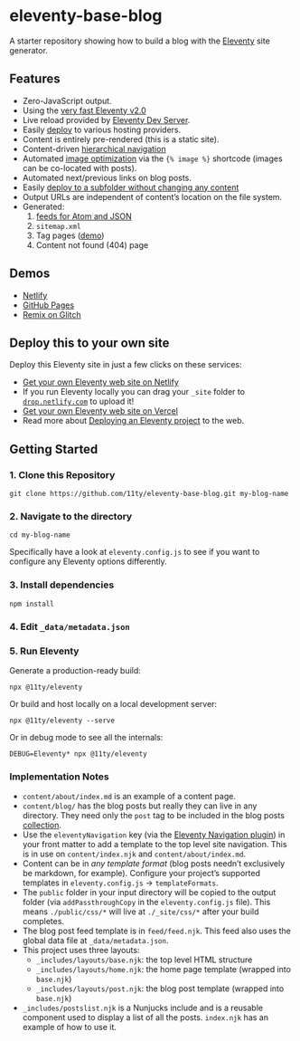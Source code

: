 # eleventy-base-blog

A starter repository showing how to build a blog with the [Eleventy](https://github.com/11ty/eleventy) site generator.

## Features

- Zero-JavaScript output.
- Using the [very fast Eleventy v2.0](https://www.11ty.dev/blog/eleventy-v2-beta/)
- Live reload provided by [Eleventy Dev Server](https://www.11ty.dev/docs/dev-server/).
- Easily [deploy](#deploy-this-to-your-own-site) to various hosting providers.
- Content is entirely pre-rendered (this is a static site).
- Content-driven [hierarchical navigation](https://www.11ty.dev/docs/plugins/navigation/)
- Automated [image optimization](https://www.11ty.dev/docs/plugins/image/) via the `{% image %}` shortcode (images can be co-located with posts).
- Automated next/previous links on blog posts.
- Easily [deploy to a subfolder without changing any content](https://www.11ty.dev/docs/plugins/html-base/)
- Output URLs are independent of content’s location on the file system.
- Generated:
	1. [feeds for Atom and JSON](https://www.11ty.dev/docs/plugins/rss/)
	1. `sitemap.xml`
	1. Tag pages ([demo](https://eleventy-base-blog.netlify.app/tags/))
	1. Content not found (404) page

## Demos

- [Netlify](https://eleventy-base-blog.netlify.com/)
- [GitHub Pages](https://11ty.github.io/eleventy-base-blog/)
- [Remix on Glitch](https://glitch.com/~11ty-eleventy-base-blog)

## Deploy this to your own site

Deploy this Eleventy site in just a few clicks on these services:

- [Get your own Eleventy web site on Netlify](https://app.netlify.com/start/deploy?repository=https://github.com/11ty/eleventy-base-blog)
- If you run Eleventy locally you can drag your `_site` folder to [`drop.netlify.com`](https://drop.netlify.com/) to upload it!
- [Get your own Eleventy web site on Vercel](https://vercel.com/import/project?template=11ty%2Feleventy-base-blog)
- Read more about [Deploying an Eleventy project](https://www.11ty.dev/docs/deployment/) to the web.

## Getting Started

### 1. Clone this Repository

```
git clone https://github.com/11ty/eleventy-base-blog.git my-blog-name
```

### 2. Navigate to the directory

```
cd my-blog-name
```

Specifically have a look at `eleventy.config.js` to see if you want to configure any Eleventy options differently.

### 3. Install dependencies

```
npm install
```

### 4. Edit `_data/metadata.json`

### 5. Run Eleventy

Generate a production-ready build:

```
npx @11ty/eleventy
```

Or build and host locally on a local development server:

```
npx @11ty/eleventy --serve
```

Or in debug mode to see all the internals:

```
DEBUG=Eleventy* npx @11ty/eleventy
```

### Implementation Notes

- `content/about/index.md` is an example of a content page.
- `content/blog/` has the blog posts but really they can live in any directory. They need only the `post` tag to be included in the blog posts [collection](https://www.11ty.dev/docs/collections/).
- Use the `eleventyNavigation` key (via the [Eleventy Navigation plugin](https://www.11ty.dev/docs/plugins/navigation/)) in your front matter to add a template to the top level site navigation. This is in use on `content/index.njk` and `content/about/index.md`.
- Content can be in _any template format_ (blog posts needn’t exclusively be markdown, for example). Configure your project’s supported templates in `eleventy.config.js` -> `templateFormats`.
- The `public` folder in your input directory will be copied to the output folder (via `addPassthroughCopy` in the `eleventy.config.js` file). This means `./public/css/*` will live at `./_site/css/*` after your build completes.
- The blog post feed template is in `feed/feed.njk`. This feed also uses the global data file at `_data/metadata.json`.
- This project uses three layouts:
  - `_includes/layouts/base.njk`: the top level HTML structure
  - `_includes/layouts/home.njk`: the home page template (wrapped into `base.njk`)
  - `_includes/layouts/post.njk`: the blog post template (wrapped into `base.njk`)
- `_includes/postslist.njk` is a Nunjucks include and is a reusable component used to display a list of all the posts. `index.njk` has an example of how to use it.

